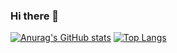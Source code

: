 ### Hi there 👋



[![Anurag's GitHub stats](https://github-readme-stats.vercel.app/api?username=coderangel117&theme=dark&layout=compact)](https://github.com/anuraghazra/github-readme-stats)
[![Top Langs](https://github-readme-stats.vercel.app/api/top-langs/?username=coderangel117&theme=dark&layout=compact)](https://github.com/anuraghazra/github-readme-stats)
